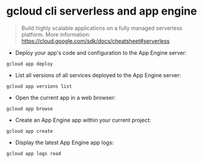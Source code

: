 # gcloud cli serverless and app engine

> Build highly scalable applications on a fully managed serverless platform.
> More information: <https://cloud.google.com/sdk/docs/cheatsheet#serverless>

- Deploy your app's code and configuration to the App Engine server:

`gcloud app deploy`

- List all versions of all services deployed to the App Engine server:

`gcloud app versions list`

- Open the current app in a web browser:

`gcloud app browse`

- Create an App Engine app within your current project:

`gcloud app create`

- Display the latest App Engine app logs:

`gcloud app logs read`
